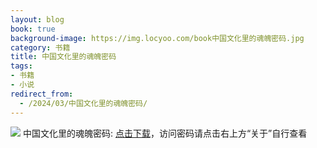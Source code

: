 ```yaml
---
layout: blog
book: true
background-image: https://img.locyoo.com/book中国文化里的魂魄密码.jpg
category: 书籍
title: 中国文化里的魂魄密码
tags:
- 书籍
- 小说
redirect_from:
  - /2024/03/中国文化里的魂魄密码/
---
```

![](https://img.locyoo.com/book中国文化里的魂魄密码.jpg)
中国文化里的魂魄密码: <a name = "ref1" href="https://url18.ctfile.com/f/50983618-1269964415-c2b556?p=3619">点击下载</a>，访问密码请点击右上方“关于”自行查看